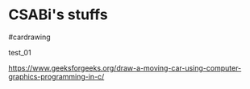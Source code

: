 # CSABi's stuffs
#cardrawing

test_01

https://www.geeksforgeeks.org/draw-a-moving-car-using-computer-graphics-programming-in-c/
